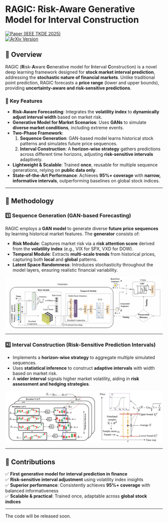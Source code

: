 # RAGIC: Risk-Aware Generative Model for Interval Construction  

[![Paper (IEEE TKDE 2025)](https://img.shields.io/badge/Paper-TKDE%202025-blue)](https://ieeexplore.ieee.org/abstract/document/10885039)  
[![ArXiv Version](https://img.shields.io/badge/ArXiv-2402.10760-red)](https://arxiv.org/abs/2402.10760)  

## 🔹 Overview  

RAGIC (**R**isk-**A**ware **G**enerative model for **I**nterval **C**onstruction) is a novel deep learning framework designed for **stock market interval prediction**, addressing the **stochastic nature of financial markets**. Unlike traditional point prediction, RAGIC forecasts a **price range** (lower and upper bounds), providing **uncertainty-aware and risk-sensitive predictions**.  

### 🌟 **Key Features**  
- **Risk-Aware Forecasting**: Integrates the **volatility index** to **dynamically adjust interval width** based on market risk.  
- **Generative Model for Market Scenarios**: Uses **GANs** to simulate **diverse market conditions**, including extreme events.  
- **Two-Phase Framework**:  
  1. **Sequence Generation**: GAN-based model learns historical stock patterns and simulates future price sequences.  
  2. **Interval Construction**: A **horizon-wise strategy** gathers predictions across different time horizons, adjusting **risk-sensitive intervals** adaptively.  
- **Lightweight & Scalable**: Trained **once**, reusable for multiple sequence generations, relying on **public data only**.  
- **State-of-the-Art Performance**: Achieves **95%+ coverage** with **narrow, informative intervals**, outperforming baselines on global stock indices.  

---

## 📖 **Methodology**  

### **1️⃣ Sequence Generation (GAN-based Forecasting)**  
RAGIC employs a **GAN model** to generate diverse **future price sequences** by learning historical market features. The **generator** consists of:  
- **Risk Module**: Captures market risk via a **risk attention score** derived from the **volatility index** (e.g., VIX for SPX, VXD for DOW).  
- **Temporal Module**: Extracts **multi-scale trends** from historical prices, capturing both **local** and **global** patterns.  
- **Latent Space Randomness**: Introduces stochasticity throughout the model layers, ensuring realistic financial variability.  

<p align="center">
  <img src="asset/sequence_generation.png" width="900">
</p>

---

### **2️⃣ Interval Construction (Risk-Sensitive Prediction Intervals)**  
- Implements a **horizon-wise strategy** to aggregate multiple simulated sequences.  
- Uses **statistical inference** to construct **adaptive intervals** with width based on market risk.  
- A **wider interval** signals higher market volatility, aiding in **risk assessment and hedging strategies**.  

<p align="center">
  <img src="asset/interval_construction.png" width="900">
</p>

---

## 🚀 **Contributions**  
✅ **First generative model for interval prediction in finance**  
✅ **Risk-sensitive interval adjustment** using volatility index insights  
✅ **Superior performance**: Consistently achieves **95%+ coverage** with balanced informativeness  
✅ **Scalable & practical**: Trained once, adaptable across **global stock indices**  

---

The code will be released soon.
